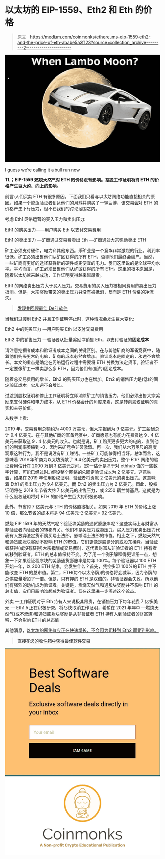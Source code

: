 # 以太坊的 EIP-1559、Eth2 和 Eth 的价格

> 原文：<https://medium.com/coinmonks/ethereums-eip-1559-eth2-and-the-price-of-eth-ababe5a3f123?source=collection_archive---------2----------------------->

![](img/61faf724df9a540a543a8dc2a5930bd5.png)

I guess we’re calling it a bull run now

**TL；EIP-1559 燃烧天然气对 ETH 的价格没有影响。摆脱工作证明将对 ETH 的价格产生巨大的、向上的影响。**

前言:人们买卖 ETH 有很多原因。下面我们只看与以太坊网络功能直接相关的原因。如果一个鲸鱼验证者到达他们的月球并购买了一辆兰博，该交易会对 ETH 的价格产生下行压力，但不在我们的讨论范围之内。

考虑 Eth1 网络运营的买入压力和卖出压力:

Eth1
的购买压力——用户购买 Eth 以支付交易费用

Eth1 的卖出压力
—矿商通过交易费卖出 Eth
—矿商通过大宗奖励卖出 ETH

矿工必须支付硬件，电力和其他东西。采矿业是一个竞争非常激烈的行业。利润率很低。矿工必须出售他们从矿区获得的所有 ETH，否则他们最终会破产。当然，一些矿商有更好的途径获得新的硬件或更便宜的电力。我们这里说的是全球平均水平。平均而言，矿工必须出售他们从矿区获得的所有 ETH。这里的根本原因是，随着以太坊越来越成功，工作证明变得越来越昂贵。

Eth1 的网络卖出压力大于买入压力。交易费用的买入压力被相同费用的卖出压力抵消。但是，大宗奖励带来的卖出压力并没有被抵消，反而是 ETH 价格的净流失。

> [发现并回顾最佳 DeFi 软件](https://coincodecap.com)

当我们过渡到 Eth2 并且工作证明停止时，这种情况会发生巨大变化:

Eth2 中的购买压力
—用户购买 Eth 以支付交易费用

Eth2 中的销售压力
—验证者从批量奖励中销售 Eth，以支付验证的**固定成本**

请注意挖掘者成本和验证者成本之间的关键区别。在与其他矿商的军备竞赛中，随着他们购买更大的电脑，矿商的成本必然会增加。验证成本是固定的，永远不会增长。本文的重点是确定在网络运行过程中需要将 ETH 兑换为法定货币。验证者不一定要像矿工一样卖那么多 ETH，因为他们有(低的)固定成本。

随着总交易费用的增长，Eth2 的购买压力也在增加。Eth2 的销售压力是(低)的固定验证成本，它永远不会增长。

过渡到股权证明和停止工作证明将立即消除矿工的销售压力，他们必须出售大宗奖励来支付硬件和电力成本。从 ETH 价格会计的角度来看，这是转向股权证明的真实和主导价值。

从数字上看:

2019 年，交易费用总额约为 4000 万美元，但大宗报酬为 9 亿美元。矿工薪酬总计 9.4 亿美元。在与其他矿商的军备竞赛中，矿商愿意也有能力花费高达 9 . 4 亿美元来获取这 9 . 4 亿美元的收入。也就是说，矿工购买更多更大的电脑，直到他们的利润率萎缩到~0，因为采矿竞争非常激烈。再一次，我们从六万英尺的高度观察这种行为。我不是说没有矿工赚钱。一些矿工可能做得相当好。总体而言，这意味着 2019 年矿商为以太坊贡献了 9.4 亿美元的卖出压力。整个 Eth2 网络的验证费用估计在 2000 万到 3 亿美元之间。(这一估计是基于对 ethhub 值的一些数字计算，可能已经过时。)假设整个网络的总固定验证成本为 2 亿美元。这意味着，如果在 2019 年使用股权证明，验证者将贡献 2 亿美元的卖出压力。这意味着 Eth1 的卖出压力为 9.4 亿美元，而 Eth2 的卖出压力为 2 亿美元。因此，股权证明将在 2019 年节省大约 7 亿美元的出售压力，或 2350 辆兰博基尼。这就是为什么股权证明将对 ETH 的价格产生巨大的积极影响。

此外，节省的 7 亿美元与 ETH 的价格直接相关。如果 2019 年 ETH 的价格上涨 10 倍，那么节省的成本将是 94 亿美元-2 亿美元= 92 亿美元。

燃烧 EIP 1599 年的天然气呢？验证块奖励的通货膨胀率呢？这些实际上与财富从非验证者向验证者的转移有关。他们不是买压力或卖压力。买入压力和卖出压力代表有人放弃法定货币购买瑞士法郎，影响瑞士法郎的市值。相比之下，燃烧天然气和通货膨胀块奖励不影响 ETH 的市值。它们更像是股票分割或股东稀释。当验证者获得(或没有获得)大宗报酬或交易费时，这代表财富从非验证者的 ETH 持有者转移到验证者。ETH 的总市值保持不变。为了用一个例子解释得更详细一点，想象一下如果验证程序块的奖励通货膨胀率是每年 100%。每个验证器以 100 ETH 开始一年，以 200 ETH 结束。会发生什么？首先，凭空多印 100%的 ETH 并不能改变 ETH 的总市值。第二，ETH(每个以太令牌)的价格将会减半，因为令牌的总供应量增加了一倍。但是，只有押的 ETH 是双倍的。非验证器会失败。所以他们有强烈的动机成为验证者。关键是，燃烧天然气和通胀块奖励并不影响 ETH 的总市值，它们只影响谁想成为验证者。我在这里进一步阐述这个论点。

外卖
—工作证明对于 Eth 持有人来说极其昂贵，在销售压力下每年花费 7 亿多美元
— Eth1.5 正在积极研究，将尽快取消工作证明，希望在 2021 年年中
—燃烧天然气(或不燃烧)和通货膨胀块奖励是从非验证者 ETH 持有人到验证者的财富转移，不会影响 ETH 的总市值

其他消息，[以太坊的网络效应正在快速增长，不会因为迁移到 Eth2 而受到影响。](https://twitter.com/RyanBerckmans/status/1225165424523927553)

> [直接在您的收件箱中获得最佳软件交易](https://coincodecap.com/?utm_source=coinmonks)

[![](img/7c0b3dfdcbfea594cc0ae7d4f9bf6fcb.png)](https://coincodecap.com/?utm_source=coinmonks)[![](img/e9dbce386c4f90837b5db529a4c87766.png)](https://coincodecap.com)
